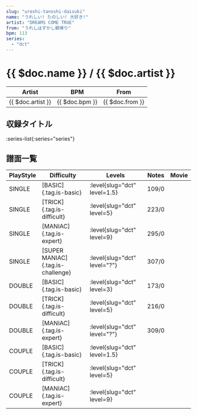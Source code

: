 ```yaml
---
slug: "ureshi-tanoshi-daisuki"
name: "うれしい! たのしい! 大好き!"
artist: "DREAMS COME TRUE"
from: "うれしはずかし朝帰り"
bpm: 113
series:
  - "dct"
---
```


# {{ $doc.name }} / {{ $doc.artist }}

|Artist|BPM|From|
|------|---|----|
|{{ $doc.artist }}|{{ $doc.bpm }}|{{ $doc.from }}|

## 収録タイトル

:series-list{:series="series"}

## 譜面一覧

|PlayStyle|Difficulty|Levels|Notes|Movie|
|---------|----------|------|-----|-----|
|SINGLE|[BASIC]{.tag.is-basic}|:level{slug="dct" level=1.5}|109/0||
|SINGLE|[TRICK]{.tag.is-difficult}|:level{slug="dct" level=5}|223/0||
|SINGLE|[MANIAC]{.tag.is-expert}|:level{slug="dct" level=9}|295/0||
|SINGLE|[SUPER MANIAC]{.tag.is-challenge}|:level{slug="dct" level="?"}|307/0||
|DOUBLE|[BASIC]{.tag.is-basic}|:level{slug="dct" level=3}|173/0||
|DOUBLE|[TRICK]{.tag.is-difficult}|:level{slug="dct" level=5}|216/0||
|DOUBLE|[MANIAC]{.tag.is-expert}|:level{slug="dct" level="?"}|309/0||
|COUPLE|[BASIC]{.tag.is-basic}|:level{slug="dct" level=1.5}|||
|COUPLE|[TRICK]{.tag.is-difficult}|:level{slug="dct" level=5}|||
|COUPLE|[MANIAC]{.tag.is-expert}|:level{slug="dct" level=9}|||
